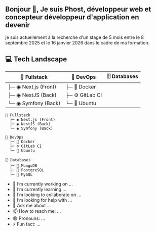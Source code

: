 ## Bonjour 👋, Je suis Phost, développeur web et concepteur développeur d'application en devenir
je suis actuellement à la recherche d'un stage de 5 mois entre le 8 septembre 2025 et le 16 janvier 2026 dans le cadre de ma formation.

## 💻 Tech Landscape

|🚀 Fullstack            |🔧 DevOps           |🗄️ Databases|
|------------------------|--------------------|------------|
| ├─ ◉ Next.js (Front)   | ├─ 🐳 Docker       | |
| ├─ ◉ NestJS (Back)     | ├─ ⚙️ GitLab CI    |  |
| └─ ◉ Symfony (Back)    | └─ 🐧 Ubuntu       |      |

```text  
🚀 Fullstack
  ├─ ◉ Next.js (Front)
  ├─ ◉ NestJS (Back)
  └─ ◉ Symfony (Back)

🔧 DevOps
  ├─ 🐳 Docker
  ├─ ⚙️ GitLab CI
  └─ 🐧 Ubuntu

🗄️ Databases
  ├─ 🍃 MongoDB
  ├─ 🐘 PostgreSQL
  └─ 🐬 MySQL
```

- 🔭 I’m currently working on ...
- 🌱 I’m currently learning ...
- 👯 I’m looking to collaborate on ...
- 🤔 I’m looking for help with ...
- 💬 Ask me about ...
- 📫 How to reach me: ...
- 😄 Pronouns: ...
- ⚡ Fun fact: ...
